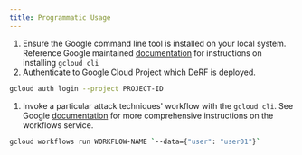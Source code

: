 ```yaml
---
title: Programmatic Usage
---
```


1. Ensure the Google command line tool is installed on your local system.  Reference Google maintained [documentation](https://cloud.google.com/sdk/docs/install) for instructions on installing `gcloud cli`
2. Authenticate to Google Cloud Project which DeRF is deployed.
``` bash
gcloud auth login --project PROJECT-ID
```
1. Invoke a particular attack techniques' workflow with the `gcloud cli`. See Google [documentation](https://cloud.google.com/sdk/gcloud/reference/workflows/run) for more comprehensive instructions on the workflows service.
``` bash
gcloud workflows run WORKFLOW-NAME `--data={"user": "user01"}` 
```

